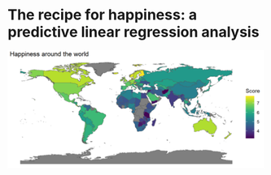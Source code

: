 # The recipe for happiness: a predictive linear regression analysis

![Alt text](./HappinessInTheWorld.PNG "appinessInTheWorld")
